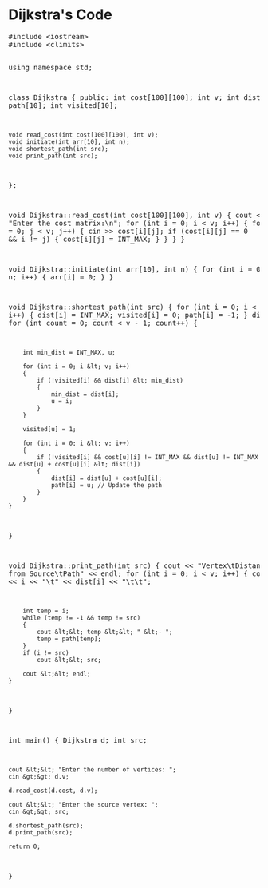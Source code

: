 <html lang="en">
<head>
    <meta charset="UTF-8">
    <meta name="viewport" content="width=device-width, initial-scale=1.0">
</head>
<body>
      <h1>Dijkstra's Code</h1>
    <pre>
#include &lt;iostream&gt;
#include &lt;climits&gt;

using namespace std;

class Dijkstra
{
public:
    int cost[100][100];
    int v;
    int dist[10]; 
    int path[10]; 
    int visited[10]; 

    void read_cost(int cost[100][100], int v);
    void initiate(int arr[10], int n);
    void shortest_path(int src);
    void print_path(int src);
};

void Dijkstra::read_cost(int cost[100][100], int v)
{
    cout &lt;&lt; "Enter the cost matrix:\n";
    for (int i = 0; i &lt; v; i++)
    {
        for (int j = 0; j &lt; v; j++)
        {
            cin &gt;&gt; cost[i][j];
            if (cost[i][j] == 0 && i != j)
            {
                cost[i][j] = INT_MAX; 
            }
        }
    }
}

void Dijkstra::initiate(int arr[10], int n)
{
    for (int i = 0; i &lt; n; i++)
    {
        arr[i] = 0;
    }
}

void Dijkstra::shortest_path(int src)
{
    for (int i = 0; i &lt; v; i++)
    {
        dist[i] = INT_MAX;
        visited[i] = 0;
        path[i] = -1;
    }
    dist[src] = 0; 
    for (int count = 0; count &lt; v - 1; count++)
    {

    
        int min_dist = INT_MAX, u;

        for (int i = 0; i &lt; v; i++)
        {
            if (!visited[i] && dist[i] &lt; min_dist)
            {
                min_dist = dist[i];
                u = i;
            }
        }

        visited[u] = 1; 

        for (int i = 0; i &lt; v; i++)
        {
            if (!visited[i] && cost[u][i] != INT_MAX && dist[u] != INT_MAX && dist[u] + cost[u][i] &lt; dist[i])
            {
                dist[i] = dist[u] + cost[u][i];
                path[i] = u; // Update the path
            }
        }
    }
}

void Dijkstra::print_path(int src)
{
    cout &lt;&lt; "Vertex\tDistance from Source\tPath" &lt;&lt; endl;
    for (int i = 0; i &lt; v; i++)
    {
        cout &lt;&lt; i &lt;&lt; "\t" &lt;&lt; dist[i] &lt;&lt; "\t\t";

        int temp = i;
        while (temp != -1 && temp != src)
        {
            cout &lt;&lt; temp &lt;&lt; " &lt;- ";
            temp = path[temp];
        }
        if (i != src)
            cout &lt;&lt; src;

        cout &lt;&lt; endl;
    }
}

int main()
{
    Dijkstra d;
    int src;

    cout &lt;&lt; "Enter the number of vertices: ";
    cin &gt;&gt; d.v;

    d.read_cost(d.cost, d.v);

    cout &lt;&lt; "Enter the source vertex: ";
    cin &gt;&gt; src;

    d.shortest_path(src);
    d.print_path(src);

    return 0;
}
    </pre>
</body>
</html>
